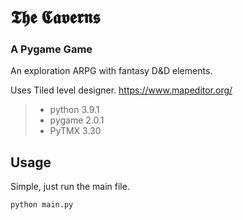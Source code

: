 # 𝕿𝖍𝖊 𝕮𝖆𝖛𝖊𝖗𝖓𝖘   
### A Pygame Game

An exploration ARPG with fantasy D&D elements.

Uses Tiled level designer.
https://www.mapeditor.org/

> * python 3.9.1
> * pygame 2.0.1
> * PyTMX 3.30

## Usage

Simple, just run the main file.

```bash
python main.py
```
